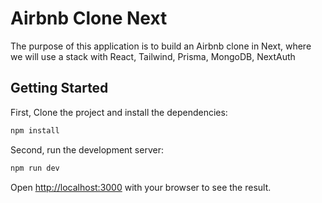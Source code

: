 # Airbnb Clone Next
The purpose of this application is to build an Airbnb clone in Next, where we will use a stack with React, Tailwind, Prisma, MongoDB, NextAuth

## Getting Started
First, Clone the project and install the dependencies:
```bash
npm install

```

Second, run the development server:

```bash
npm run dev

```

Open [http://localhost:3000](http://localhost:3000) with your browser to see the result.
